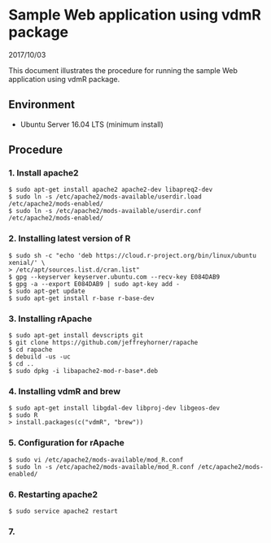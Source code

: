 # Sample Web application using vdmR package

2017/10/03

This document illustrates the procedure for running the sample Web application using vdmR package.

## Environment

- Ubuntu Server 16.04 LTS (minimum install)

## Procedure

### 1. Install apache2

    $ sudo apt-get install apache2 apache2-dev libapreq2-dev
    $ sudo ln -s /etc/apache2/mods-available/userdir.load /etc/apache2/mods-enabled/
    $ sudo ln -s /etc/apache2/mods-available/userdir.conf /etc/apache2/mods-enabled/

### 2. Installing latest version of R

    $ sudo sh -c "echo 'deb https://cloud.r-project.org/bin/linux/ubuntu xenial/' \
    > /etc/apt/sources.list.d/cran.list"
    $ gpg --keyserver keyserver.ubuntu.com --recv-key E084DAB9
    $ gpg -a --export E084DAB9 | sudo apt-key add -
    $ sudo apt-get update
    $ sudo apt-get install r-base r-base-dev


### 3. Installing rApache

    $ sudo apt-get install devscripts git
    $ git clone https://github.com/jeffreyhorner/rapache
    $ cd rapache
    $ debuild -us -uc
    $ cd ..
    $ sudo dpkg -i libapache2-mod-r-base*.deb

### 4. Installing vdmR and brew

    $ sudo apt-get install libgdal-dev libproj-dev libgeos-dev
    $ sudo R
    > install.packages(c("vdmR", "brew"))

### 5. Configuration for rApache

    $ sudo vi /etc/apache2/mods-available/mod_R.conf
    $ sudo ln -s /etc/apache2/mods-available/mod_R.conf /etc/apache2/mods-enabled/

### 6. Restarting apache2

    $ sudo service apache2 restart

### 7.
